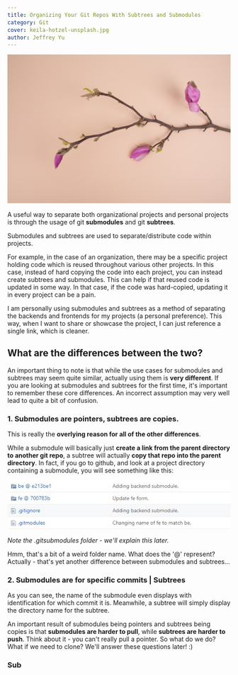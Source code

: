 ```yaml
---
title: Organizing Your Git Repos With Subtrees and Submodules
category: Git
cover: keila-hotzel-unsplash.jpg
author: Jeffrey Yu
---
```


![branches](./keila-hotzel-unsplash.jpg 'photo by @keilahoetzel on unsplash.com')

A useful way to separate both organizational projects and personal projects is through the usage of git **submodules** and git **subtrees**.  

Submodules and subtrees are used to separate/distribute code within projects. 

For example, in the case of an organization, there may be a specific project holding code which is reused throughout various other projects.
In this case, instead of hard copying the code into each project, you can instead create subtrees and submodules.
This can help if that reused code is updated in some way. In that case, if the code was hard-copied, updating it in every project can be a pain.  

I am personally using submodules and subtrees as a method of separating the backends and frontends for my projects (a personal preference). 
This way, when I want to share or showcase the project, I can just reference a single link, which is cleaner. 

## What are the differences between the two?

An important thing to note is that while the use cases for submodules and subtrees may seem quite similar, actually using them is **very different**. 
If you are looking at submodules and subtrees for the first time, it's important to remember these core differences. 
An incorrect assumption may very well lead to quite a bit of confusion.

### 1. Submodules are pointers, subtrees are copies.

This is really the **overlying reason for all of the other differences**.  

While a submodule will basically just **create a link from the parent directory to another git repo**, a subtree will actually **copy that repo into the parent directory**. In fact, if you go to github, and look at a project directory containing a submodule, you will see something like this:

![submodule-github-exp-1](./submodule-github-example-1.jpg)

_Note the .gitsubmodules folder - we'll explain this later._

Hmm, that's a bit of a weird folder name. What does the '@' represent? Actually - that's yet another difference between submodules and subtrees...

### 2. Submodules are for specific commits | Subtrees 

As you can see, the name of the submodule even displays with identification for which commit it is. 
Meanwhile, a subtree will simply display the directory name for the subtree.

An important result of submodules being pointers and subtrees being copies is that **submodules are harder to pull**, while **subtrees are harder to push**.
Think about it - you can't really pull a pointer. So what do we do? What if we need to clone? We'll answer these questions later! :) 

### Sub
